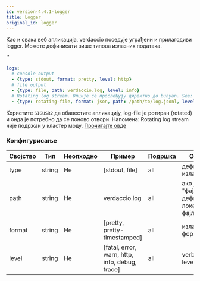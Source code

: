 ```yaml
---
id: version-4.4.1-logger
title: Logger
original_id: logger
---
```


Као и свака веб апликација, verdaccio поседује уграђени и прилагодиви logger. Можете дефинисати више типова излазних података.

<div id="codefund">''</div>

```yaml
logs:
  # console output
  - {type: stdout, format: pretty, level: http}
  # file output
  - {type: file, path: verdaccio.log, level: info}
  # Rotating log stream. Опције се прослеђују директно до bunyan. See: https://github.com/trentm/node-bunyan#stream-type-rotating-file
  - {type: rotating-file, format: json, path: /path/to/log.jsonl, level: http, options: {period: 1d}}
```

Користите `SIGUSR2` да обавестите апликацију, log-file је ротиран (rotated) и онда је потребно да се поново отвори. Напомена: Rotating log stream није подржан у кластер моду. [Прочитајте овде](https://github.com/trentm/node-bunyan#stream-type-rotating-file)

### Конфигурисање

| Својство | Тип    | Неопходно | Пример                                         | Подршка | Опис                                       |
| -------- | ------ | --------- | ---------------------------------------------- | ------- | ------------------------------------------ |
| type     | string | Не        | [stdout, file]                                 | all     | дефинише излаз                             |
| path     | string | Не        | verdaccio.log                                  | all     | ако је тип "фајл", дефинише локацију фајла |
| format   | string | Не        | [pretty, pretty-timestamped]                   | all     | излазни формат                             |
| level    | string | Не        | [fatal, error, warn, http, info, debug, trace] | all     | verbose level                              |
